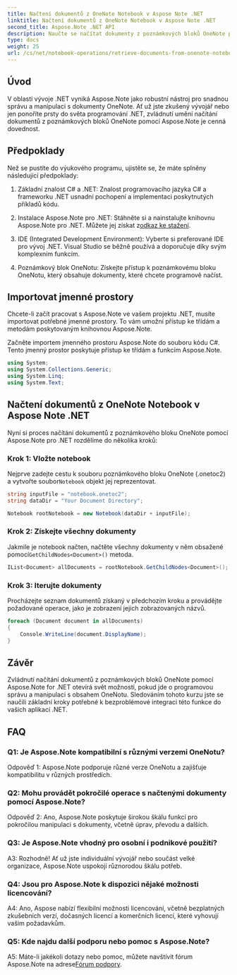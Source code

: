 ```yaml
---
title: Načtení dokumentů z OneNote Notebook v Aspose Note .NET
linktitle: Načtení dokumentů z OneNote Notebook v Aspose Note .NET
second_title: Aspose.Note .NET API
description: Naučte se načítat dokumenty z poznámkových bloků OneNote programově pomocí Aspose.Note pro .NET, což umožňuje bezproblémovou integraci a manipulaci.
type: docs
weight: 25
url: /cs/net/notebook-operations/retrieve-documents-from-onenote-notebook/
---
```

## Úvod

V oblasti vývoje .NET vyniká Aspose.Note jako robustní nástroj pro snadnou správu a manipulaci s dokumenty OneNote. Ať už jste zkušený vývojář nebo jen ponoříte prsty do světa programování .NET, zvládnutí umění načítání dokumentů z poznámkových bloků OneNote pomocí Aspose.Note je cenná dovednost.

## Předpoklady

Než se pustíte do výukového programu, ujistěte se, že máte splněny následující předpoklady:

1. Základní znalost C# a .NET: Znalost programovacího jazyka C# a frameworku .NET usnadní pochopení a implementaci poskytnutých příkladů kódu.

2.  Instalace Aspose.Note pro .NET: Stáhněte si a nainstalujte knihovnu Aspose.Note pro .NET. Můžete jej získat z[odkaz ke stažení](https://releases.aspose.com/note/net/).

3. IDE (Integrated Development Environment): Vyberte si preferované IDE pro vývoj .NET. Visual Studio se běžně používá a doporučuje díky svým komplexním funkcím.

4. Poznámkový blok OneNotu: Získejte přístup k poznámkovému bloku OneNotu, který obsahuje dokumenty, které chcete programově načíst.

## Importovat jmenné prostory

Chcete-li začít pracovat s Aspose.Note ve vašem projektu .NET, musíte importovat potřebné jmenné prostory. To vám umožní přístup ke třídám a metodám poskytovaným knihovnou Aspose.Note.

Začněte importem jmenného prostoru Aspose.Note do souboru kódu C#. Tento jmenný prostor poskytuje přístup ke třídám a funkcím Aspose.Note.

```csharp
using System;
using System.Collections.Generic;
using System.Linq;
using System.Text;
```

## Načtení dokumentů z OneNote Notebook v Aspose Note .NET

Nyní si proces načítání dokumentů z poznámkového bloku OneNote pomocí Aspose.Note pro .NET rozdělíme do několika kroků:

### Krok 1: Vložte notebook

 Nejprve zadejte cestu k souboru poznámkového bloku OneNote (.onetoc2) a vytvořte soubor`Notebook` objekt jej reprezentovat.

```csharp
string inputFile = "notebook.onetoc2";
string dataDir = "Your Document Directory";

Notebook rootNotebook = new Notebook(dataDir + inputFile);
```

### Krok 2: Získejte všechny dokumenty

 Jakmile je notebook načten, načtěte všechny dokumenty v něm obsažené pomocí`GetChildNodes<Document>()` metoda.

```csharp
IList<Document> allDocuments = rootNotebook.GetChildNodes<Document>();
```

### Krok 3: Iterujte dokumenty

Procházejte seznam dokumentů získaný v předchozím kroku a provádějte požadované operace, jako je zobrazení jejich zobrazovaných názvů.

```csharp
foreach (Document document in allDocuments) 
{
    Console.WriteLine(document.DisplayName);
}
```

## Závěr

Zvládnutí načítání dokumentů z poznámkových bloků OneNote pomocí Aspose.Note for .NET otevírá svět možností, pokud jde o programovou správu a manipulaci s obsahem OneNotu. Sledováním tohoto kurzu jste se naučili základní kroky potřebné k bezproblémové integraci této funkce do vašich aplikací .NET.

## FAQ

### Q1: Je Aspose.Note kompatibilní s různými verzemi OneNotu?

Odpověď 1: Aspose.Note podporuje různé verze OneNotu a zajišťuje kompatibilitu v různých prostředích.

### Q2: Mohu provádět pokročilé operace s načtenými dokumenty pomocí Aspose.Note?

Odpověď 2: Ano, Aspose.Note poskytuje širokou škálu funkcí pro pokročilou manipulaci s dokumenty, včetně úprav, převodu a dalších.

### Q3: Je Aspose.Note vhodný pro osobní i podnikové použití?

A3: Rozhodně! Ať už jste individuální vývojář nebo součást velké organizace, Aspose.Note uspokojí různorodou škálu potřeb.

### Q4: Jsou pro Aspose.Note k dispozici nějaké možnosti licencování?

A4: Ano, Aspose nabízí flexibilní možnosti licencování, včetně bezplatných zkušebních verzí, dočasných licencí a komerčních licencí, které vyhovují vašim požadavkům.

### Q5: Kde najdu další podporu nebo pomoc s Aspose.Note?

 A5: Máte-li jakékoli dotazy nebo pomoc, můžete navštívit fórum Aspose.Note na adrese[Fórum podpory](https://forum.aspose.com/c/note/28).